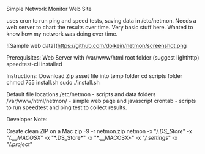 
Simple Network Monitor Web Site

uses cron to run ping and speed tests, saving data in /etc/netmon.  Needs a web server to chart the results over time.  Very basic stuff here.  Wanted to know how my network was doing over time.

![Sample web data](https://github.com/dolkein/netmon/screenshot.png

Prerequisites:
Web Server with /var/www/html root folder (suggest lighthttp)
speedtest-cli installed

Instructions:
Download Zip asset file into temp folder
cd scripts folder
chmod 755 install.sh
sudo ./install.sh

Default file locations
/etc/netmon - scripts and data folders
/var/www/html/netmon/ - simple web page and javascript 
crontab - scripts to run speedtest and ping test to collect results.

Developer Note:

Create clean ZIP on a Mac
zip -9 -r netmon.zip netmon -x "*/.DS_Store*" -x "*/.__MACOSX*" -x "\*.DS_Store\*" -x "\*.__MACOSX\*" -x "*/.settings*" -x "*/.project*"
